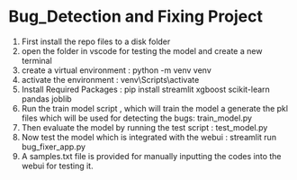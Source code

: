# Bug_Detection and Fixing Project
1. First install the repo files to a disk folder 
2. open the folder in vscode for testing the model and create a new terminal
3. create a virtual environment : python -m venv venv
4. activate the environment : venv\Scripts\activate
5. Install Required Packages : pip install streamlit xgboost scikit-learn pandas joblib
6. Run the train model script , which will train the model a generate the pkl files which will be used for detecting the bugs: train_model.py
7. Then evaluate the model by running the test script : test_model.py
8. Now test the model which is integrated with the webui : streamlit run bug_fixer_app.py
9. A samples.txt file is provided for manually inputting the codes into the webui for testing it.
